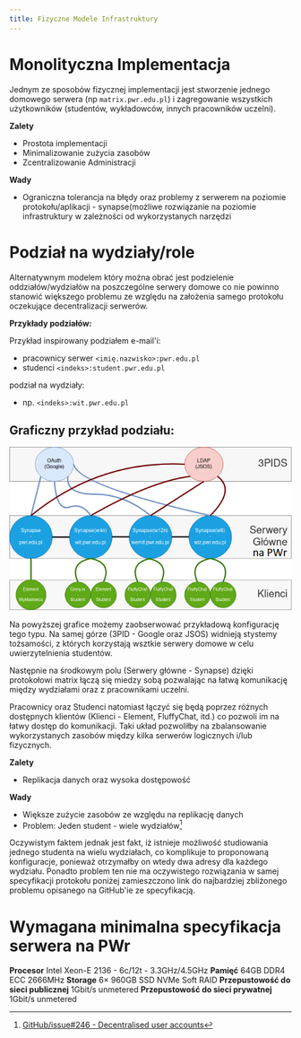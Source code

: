 ```yaml
---
title: Fizyczne Modele Infrastruktury
---
```

# Monolityczna Implementacja
Jednym ze sposobów fizycznej implementacji jest stworzenie jednego domowego serwera (np `matrix.pwr.edu.pl`) i zagregowanie wszystkich użytkowników (studentów, wykładowców, innych pracowników uczelni).

**Zalety**

- Prostota implementacji
- Minimalizowanie zużycia zasobów
- Zcentralizowanie Administracji

**Wady**

- Ograniczna tolerancja na błędy oraz problemy z serwerem na poziomie protokołu/aplikacji - synapse(możliwe rozwiązanie na poziomie infrastruktury w zależności od wykorzystanych narzędzi

# Podział na wydziały/role
Alternatywnym modelem który można obrać jest podzielenie oddziałów/wydziałów na poszczególne serwery domowe co nie powinno stanowić większego problemu ze względu na założenia samego protokołu oczekujące decentralizacji serwerów.

**Przykłady podziałów:**

Przykład inspirowany podziałem e-mail'i:

- pracownicy serwer `<imię.nazwisko>:pwr.edu.pl`
- studenci `<indeks>:student.pwr.edu.pl`

podział na wydziały:

- np. `<indeks>:wit.pwr.edu.pl`

## Graficzny przykład podziału:

![Graficzny Przykład podziału infrastruktury](img/diagram-architektury.png)

Na powyższej grafice możemy zaobserwować przykładową konfigurację tego typu. Na samej górze (3PID - Google oraz JSOS) widnieją stystemy tożsamości, z których korzystają wsztkie serwery domowe w celu uwierzytelnienia studentów. 

Następnie na środkowym polu (Serwery główne - Synapse) dzięki protokołowi matrix łączą się miedzy sobą pozwalając na łatwą komunikację między wydziałami oraz z pracownikami uczelni.

Pracownicy oraz Studenci natomiast łączyć się będą poprzez różnych dostępnych klientów (Klienci - Element, FluffyChat, itd.) co pozwoli im na łatwy dostęp do komunikacji. Taki układ pozwoliłby na zbalansowanie wykorzystanych zasobów między kilka serwerów logicznych i/lub fizycznych.

**Zalety**

- Replikacja danych oraz wysoka dostępowość

**Wady**

- Większe zużycie zasobów ze względu na replikację danych
- Problem: Jeden student - wiele wydziałów[^1]

Oczywistym faktem jednak jest fakt, iż istnieje możliwość studiowania jednego studenta na wielu wydziałach, co komplikuje to proponowaną konfiguracje, ponieważ otrzymałby on wtedy dwa adresy dla każdego wydziału. Ponadto problem ten nie ma oczywistego rozwiązania w samej specyfikacji protokołu poniżej zamieszczono link do najbardziej zbliżonego problemu opisanego na GitHub'ie ze specyfikacją.

[^1]: [GitHub/issue#246 - Decentralised user accounts](https://github.com/matrix-org/matrix-spec/issues/246)

# Wymagana minimalna specyfikacja serwera na PWr
**Procesor**
Intel Xeon-E 2136 - 6c/12t - 3.3GHz/4.5GHz
**Pamięć**
64GB DDR4 ECC 2666MHz
**Storage**
6× 960GB SSD NVMe Soft RAID
**Przepustowość do sieci publicznej**
1Gbit/s unmetered
**Przepustowość do sieci prywatnej**
1Gbit/s unmetered




